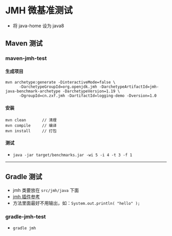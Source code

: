 # JMH 微基准测试
- 将 java-home 设为 java8

## Maven 测试
### maven-jmh-test
#### 生成项目
```
mvn archetype:generate -DinteractiveMode=false \
      -DarchetypeGroupId=org.openjdk.jmh -DarchetypeArtifactId=jmh-java-benchmark-archetype -DarchetypeVersion=1.19 \
      -DgroupId=cn.zxf.jmh -DartifactId=logging-demo -Dversion=1.0
```

#### 安装
```
mvn clean		// 清理
mvn compile		// 编译
mvn install		// 打包
```

#### 测试
- `java -jar target/benchmarks.jar -wi 5 -i 4 -t 3 -f 1`


---
## Gradle 测试
- jmh 类要放在 `src/jmh/java` 下面
- [jmh 插件参考](https://github.com/melix/jmh-gradle-plugin)
- 方法里面最好不用输出，如：`System.out.println( "hello" );`

### gradle-jmh-test
- `gradle jmh`